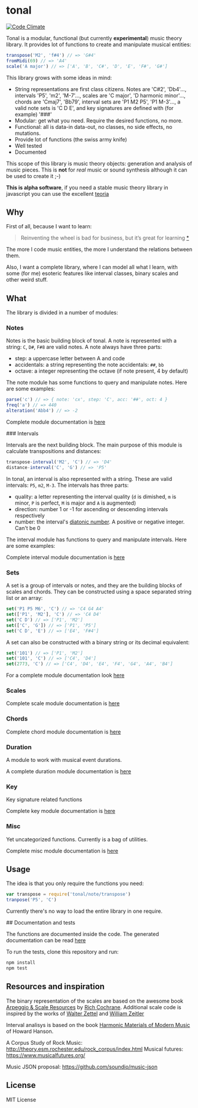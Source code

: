 # tonal

[![Code Climate](https://codeclimate.com/github/danigb/tonal/badges/gpa.svg)](https://codeclimate.com/github/danigb/tonal)

Tonal is a modular, functional (but currently __experimental__) music theory library. It provides lot of functions to create and manipulate musical entities:

```js
transpose('M2', 'f#4') // => 'G#4'
fromMidi(69) // => 'A4'
scale('A major') // => ['A', 'B', 'C#', 'D', 'E', 'F#', 'G#']
```

This library grows with some ideas in mind:
- String representations are first class citizens. Notes are 'C#2', 'Db4'..., intervals 'P5', 'm2', 'M-7'..., scales are 'C major', 'D harmonic minor'..., chords are 'Cmaj7', 'Bb79', interval sets are 'P1 M2 P5', 'P1 M-3'..., a valid note sets is 'C D E', and key signatures are defined with (for example) '###'
- Modular: get what you need. Require the desired functions, no more.
- Functional: all is data-in data-out, no classes, no side effects, no mutations.
- Provide lot of functions (the swiss army knife)
- Well tested
- Documented

This scope of this library is music theory objects: generation and analysis of music pieces. This is __not__ for _real_ music or sound synthesis although it can be used to create it ;-)

__This is alpha software__, if you need a stable music theory library in javascript you can use the excellent [teoria](https://github.com/saebekassebil/teoria)

## Why

First of all, because I want to learn:

> Reinventing the wheel is bad for business, but it’s great for learning
[*](http://philipwalton.com/articles/how-to-become-a-great-front-end-engineer)

The more I code music entities, the more I understand the relations between them.

Also, I want a complete library, where I can model all what I learn, with some (for me) esoteric features like interval classes, binary scales and other weird stuff.

## What

The library is divided in a number of modules:

### Notes

Notes is the basic building block of tonal. A note is represented with a string: `C`, `D#`, `F#8` are valid notes. A note always have three parts:
- step: a uppercase letter between A and code
- accidentals: a string representing the note accidentals: `##`, `bb`
- octave: a integer representing the octave (if note present, 4 by default)

The note module has some functions to query and manipulate notes. Here are some examples:

```js
parse('c') // => { note: 'cx', step: 'C', acc: '##', oct: 4 }
freq('a') // => 440
alteration('Abb4') // => -2
```

Complete module documentation is [here](https://github.com/danigb/tonal/blob/master/docs/note.md)

### Intervals

Intervals are the next building block. The main purpose of this module is calculate transpositions and distances:

```js
transpose-interval('M2', 'C') // => 'D4'
distance-interval('C', 'G') // => 'P5'
```

In tonal, an interval is also represented with a string. These are valid intervals:  `P5`, `m2`, `M-3`. The intervals has three parts:
- quality: a letter representing the interval quality (`d` is dimished, `m` is minor, `P` is perfect, `M` is major and `A` is augmented)
- direction: number 1 or -1 for ascending or descending intervals respectively
- number: the interval's [diatonic number](https://en.wikipedia.org/wiki/Interval_(music)#Number). A positive or negative integer. Can't be 0

The interval module has functions to query and manipulate intervals. Here are some examples:

Complete interval module documentation is [here](https://github.com/danigb/tonal/blob/master/docs/interval.md)

### Sets

A set is a group of intervals or notes, and they are the building blocks of scales and chords. They can be constructed using a space separated string list or an array:

```js
set('P1 P5 M6', 'C') // => 'C4 G4 A4'
set(['P1', 'M2'], 'C') // => 'C4 D4'
set('C D') // => ['P1', 'M2']
set(['C', 'G']) // => ['P1', 'P5']
set('C D', 'E') // => ['E4', 'F#4']
```

A set can also be constructed with a binary string or its decimal equivalent:

```js
set('101') // => ['P1', 'M2']
set('101', 'C') // => ['C4', 'D4']
set(2773, 'C') // => ['C4', 'D4', 'E4', 'F4', 'G4', 'A4', 'B4']
```

For a complete module documentation look [here](https://github.com/danigb/tonal/blob/master/docs/set.md)

### Scales

Complete scale module documentation is [here](https://github.com/danigb/tonal/blob/master/docs/scale.md)

### Chords

Complete chord module documentation is [here](https://github.com/danigb/tonal/blob/master/docs/chord.md)

### Duration

A module to work with musical event durations.

A complete duration module documentation is [here](https://github.com/danigb/tonal/blob/master/docs/duration.md)


### Key

Key signature related functions

Complete key module documentation is [here](https://github.com/danigb/tonal/blob/master/docs/key.md)

### Misc

Yet uncategorized functions. Currently is a bag of utilities.

Complete misc module documentation is [here](https://github.com/danigb/tonal/blob/master/docs/misc.md)

## Usage

The idea is that you only require the functions you need:

```js
var transpose = require('tonal/note/transpose')
tranpose('P5', 'C')
```

Currently there's no way to load the entire library in one require.

## Documentation and tests

The functions are documented inside the code. The generated documentation can be read [here](https://github.com/danigb/tonal/blob/master/docs)

To run the tests, clone this repository and run:

```bash
npm install
npm test
```

## Resources and inspiration

The binary representation of the scales are based on the awesome book [Arpeggio & Scale Resources](https://archive.org/details/ScaleAndArpeggioResourcesAGuitarEncyclopedia) by [Rich Cochrane](http://cochranemusic.com/). Additional scale code is inspired by the works of [Walter Zettel](http://www.muzuu.org/new_life/pics/simpleblog/scales/scalesadvice.html) and [William Zeitler](http://www.allthescales.org/)

Interval analisys is based on the book [Harmonic Materials of Modern Music](https://archive.org/details/harmonicmaterial00hans) of Howard Hanson.

A Corpus Study of Rock Music:  http://theory.esm.rochester.edu/rock_corpus/index.html
Musical futures: https://www.musicalfutures.org/

Music JSON proposal: https://github.com/soundio/music-json

## License

MIT License
